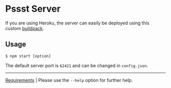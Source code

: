 Pssst Server
============
If you are using Heroku, the server can easily be deployed using this
custom [buildpack](https://github.com/cuhsat/heroku-buildpack-pssst).

Usage
-----
```
$ npm start [option]
```

The default server port is `62421` and can be changed in `config.json`.

----
[Requirements](package.json) | 
Please use the `--help` option for further help.
